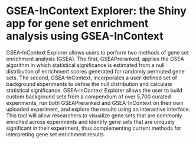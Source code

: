 # GSEA-InContext Explorer: the Shiny app for gene set enrichment analysis using GSEA-InContext

GSEA-InContext Explorer allows users to perform two methods of gene set enrichment analysis (GSEA). The first, GSEAPreranked, applies the GSEA algorithm in which statistical significance is estimated from a null distribution of enrichment scores generated for randomly permuted gene sets. The second, GSEA-InContext, incorporates a user-defined set of background experiments to define the null distribution and calculate statistical significance. GSEA-InContext Explorer allows the user to build custom background sets from a compendium of over 5,700 curated experiments, run both GSEAPreranked and GSEA-InContext on their own uploaded experiment, and explore the results using an interactive interface. This tool will allow researchers to visualize gene sets that are commonly enriched across experiments and identify gene sets that are uniquely significant in their experiment, thus complementing current methods for interpreting gene set enrichment results.
